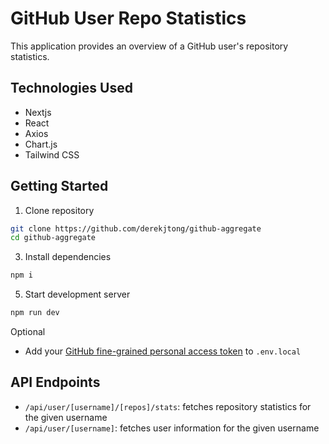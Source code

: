 # GitHub User Repo Statistics

This application provides an overview of a GitHub user's repository statistics.

## Technologies Used

* Nextjs
* React
* Axios
* Chart.js
* Tailwind CSS

## Getting Started

1. Clone repository
```bash
git clone https://github.com/derekjtong/github-aggregate
cd github-aggregate
```

3. Install dependencies
```bash
npm i
```
5. Start development server
```bash
npm run dev
```
Optional

* Add your [GitHub fine-grained personal access token](https://github.com/settings/tokens?type=beta) to `.env.local`

## API Endpoints

* `/api/user/[username]/[repos]/stats`: fetches repository statistics for the given username
* `/api/user/[username]`: fetches user information for the given username
